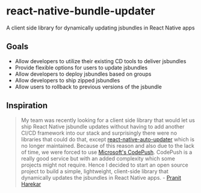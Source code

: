# react-native-bundle-updater

A client side library for dynamically updating jsbundles in React Native apps

## Goals

- Allow developers to utilize their existing CD tools to deliver jsbundles
- Provide flexible options for users to update jsbundles
- Allow developers to deploy jsbundles based on groups
- Allow developers to ship zipped jsbundles
- Allow users to rollback to previous versions of the jsbundle

## Inspiration

> My team was recently looking for a client side library that would let us ship React Native jsbundle updates without having to add another CI/CD framework into our stack and surprisingly there were no libraries that could do that, except [react-native-auto-updater](https://github.com/redbooth/react-native-auto-updater) which is no longer maintained. Because of this reason and also due to the lack of time, we were forced to use [Microsoft's CodePush](https://microsoft.github.io/code-push/). CodePush is a really good service but with an added complexity which some projects might not require. Hence I decided to start an open source project to build a simple, lightweight, client-side library that dynamically updates the jsbundles in React Native apps. - [Pranit Harekar](https://twitter.com/pranitharekar)
